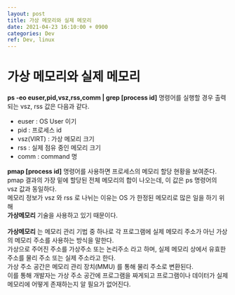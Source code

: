 ```yaml
---
layout: post
title: 가상 메모리와 실제 메모리
date: 2021-04-23 16:10:00 + 0900
categories: Dev
ref: Dev, linux
---
```


# 가상 메모리와 실제 메모리
 __ps -eo euser,pid,vsz,rss,comm | grep [process id]__ 명령어를 실행할 경우 출력 되는 vsz, rss 값은 다음과 같다.   
 - euser : OS User 이기
 - pid : 프로세스 id
 - vsz(VIRT) : 가상 메모리 크기
 - rss : 실제 점유 중인 메모리 크기  
 - comm : command 명

 __pmap [process id]__ 명령어를 사용하면 프로세스의 메모리 할당 현황을 보여준다.   
 pmap 결과의 가장 밑에 할당된 전체 메모리의 합이 나오는데, 이 값은 ps 명령어의 vsz 값과 동일하다.   
 메모리 정보가 vsz 와 rss 로 나뉘는 이유는 OS 가 한정된 메모리로 많은 일을 하기 위해   
__가상메모리__ 기술을 사용하고 있기 때문이다.
<br>   
 __가상메모리__ 는 메모리 관리 기법 중 하나로 각 프로그램에 실제 메모리 주소가 아닌 가상의 메모리 주소를 사용하는 방식을 말한다.   
 가상으로 주어진 주소를 가상주소 또는 논리주소 라고 하며, 실제 메모리 상에서 유효한 주소를 물리 주소 또는 실제 주소라고 한다.   
 가상 주소 공간은 메모리 관리 장치(MMU) 를 통해 물리 주소로 변환된다.   
 이를 통해 개발자는 가상 주소 공간에 프로그램을 짜게되고 프로그램이나 데이터가 실제 메모리에 어떻게 존재하는지 알 필요가 없어진다.